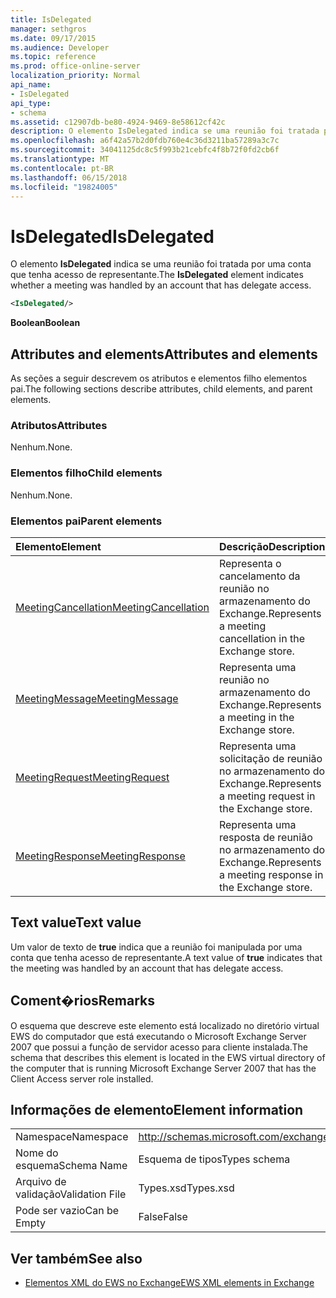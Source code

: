 ```yaml
---
title: IsDelegated
manager: sethgros
ms.date: 09/17/2015
ms.audience: Developer
ms.topic: reference
ms.prod: office-online-server
localization_priority: Normal
api_name:
- IsDelegated
api_type:
- schema
ms.assetid: c12907db-be80-4924-9469-8e58612cf42c
description: O elemento IsDelegated indica se uma reunião foi tratada por uma conta que tenha acesso de representante.
ms.openlocfilehash: a6f42a57b2d0fdb760e4c36d3211ba57289a3c7c
ms.sourcegitcommit: 34041125dc8c5f993b21cebfc4f8b72f0fd2cb6f
ms.translationtype: MT
ms.contentlocale: pt-BR
ms.lasthandoff: 06/15/2018
ms.locfileid: "19824005"
---
```

# <a name="isdelegated"></a><span data-ttu-id="8331b-103">IsDelegated</span><span class="sxs-lookup"><span data-stu-id="8331b-103">IsDelegated</span></span>

<span data-ttu-id="8331b-104">O elemento **IsDelegated** indica se uma reunião foi tratada por uma conta que tenha acesso de representante.</span><span class="sxs-lookup"><span data-stu-id="8331b-104">The **IsDelegated** element indicates whether a meeting was handled by an account that has delegate access.</span></span> 
  
```xml
<IsDelegated/>
```

 <span data-ttu-id="8331b-105">**Boolean**</span><span class="sxs-lookup"><span data-stu-id="8331b-105">**Boolean**</span></span>
## <a name="attributes-and-elements"></a><span data-ttu-id="8331b-106">Attributes and elements</span><span class="sxs-lookup"><span data-stu-id="8331b-106">Attributes and elements</span></span>

<span data-ttu-id="8331b-107">As seções a seguir descrevem os atributos e elementos filho elementos pai.</span><span class="sxs-lookup"><span data-stu-id="8331b-107">The following sections describe attributes, child elements, and parent elements.</span></span>
  
### <a name="attributes"></a><span data-ttu-id="8331b-108">Atributos</span><span class="sxs-lookup"><span data-stu-id="8331b-108">Attributes</span></span>

<span data-ttu-id="8331b-109">Nenhum.</span><span class="sxs-lookup"><span data-stu-id="8331b-109">None.</span></span>
  
### <a name="child-elements"></a><span data-ttu-id="8331b-110">Elementos filho</span><span class="sxs-lookup"><span data-stu-id="8331b-110">Child elements</span></span>

<span data-ttu-id="8331b-111">Nenhum.</span><span class="sxs-lookup"><span data-stu-id="8331b-111">None.</span></span>
  
### <a name="parent-elements"></a><span data-ttu-id="8331b-112">Elementos pai</span><span class="sxs-lookup"><span data-stu-id="8331b-112">Parent elements</span></span>

|<span data-ttu-id="8331b-113">**Elemento**</span><span class="sxs-lookup"><span data-stu-id="8331b-113">**Element**</span></span>|<span data-ttu-id="8331b-114">**Descrição**</span><span class="sxs-lookup"><span data-stu-id="8331b-114">**Description**</span></span>|
|:-----|:-----|
|[<span data-ttu-id="8331b-115">MeetingCancellation</span><span class="sxs-lookup"><span data-stu-id="8331b-115">MeetingCancellation</span></span>](meetingcancellation.md) <br/> |<span data-ttu-id="8331b-116">Representa o cancelamento da reunião no armazenamento do Exchange.</span><span class="sxs-lookup"><span data-stu-id="8331b-116">Represents a meeting cancellation in the Exchange store.</span></span>  <br/> |
|[<span data-ttu-id="8331b-117">MeetingMessage</span><span class="sxs-lookup"><span data-stu-id="8331b-117">MeetingMessage</span></span>](meetingmessage.md) <br/> |<span data-ttu-id="8331b-118">Representa uma reunião no armazenamento do Exchange.</span><span class="sxs-lookup"><span data-stu-id="8331b-118">Represents a meeting in the Exchange store.</span></span>  <br/> |
|[<span data-ttu-id="8331b-119">MeetingRequest</span><span class="sxs-lookup"><span data-stu-id="8331b-119">MeetingRequest</span></span>](meetingrequest.md) <br/> |<span data-ttu-id="8331b-120">Representa uma solicitação de reunião no armazenamento do Exchange.</span><span class="sxs-lookup"><span data-stu-id="8331b-120">Represents a meeting request in the Exchange store.</span></span>  <br/> |
|[<span data-ttu-id="8331b-121">MeetingResponse</span><span class="sxs-lookup"><span data-stu-id="8331b-121">MeetingResponse</span></span>](meetingresponse.md) <br/> |<span data-ttu-id="8331b-122">Representa uma resposta de reunião no armazenamento do Exchange.</span><span class="sxs-lookup"><span data-stu-id="8331b-122">Represents a meeting response in the Exchange store.</span></span>  <br/> |
   
## <a name="text-value"></a><span data-ttu-id="8331b-123">Text value</span><span class="sxs-lookup"><span data-stu-id="8331b-123">Text value</span></span>

<span data-ttu-id="8331b-124">Um valor de texto de **true** indica que a reunião foi manipulada por uma conta que tenha acesso de representante.</span><span class="sxs-lookup"><span data-stu-id="8331b-124">A text value of **true** indicates that the meeting was handled by an account that has delegate access.</span></span> 
  
## <a name="remarks"></a><span data-ttu-id="8331b-125">Coment�rios</span><span class="sxs-lookup"><span data-stu-id="8331b-125">Remarks</span></span>

<span data-ttu-id="8331b-126">O esquema que descreve este elemento está localizado no diretório virtual EWS do computador que está executando o Microsoft Exchange Server 2007 que possui a função de servidor acesso para cliente instalada.</span><span class="sxs-lookup"><span data-stu-id="8331b-126">The schema that describes this element is located in the EWS virtual directory of the computer that is running Microsoft Exchange Server 2007 that has the Client Access server role installed.</span></span>
  
## <a name="element-information"></a><span data-ttu-id="8331b-127">Informações de elemento</span><span class="sxs-lookup"><span data-stu-id="8331b-127">Element information</span></span>

|||
|:-----|:-----|
|<span data-ttu-id="8331b-128">Namespace</span><span class="sxs-lookup"><span data-stu-id="8331b-128">Namespace</span></span>  <br/> |http://schemas.microsoft.com/exchange/services/2006/types  <br/> |
|<span data-ttu-id="8331b-129">Nome do esquema</span><span class="sxs-lookup"><span data-stu-id="8331b-129">Schema Name</span></span>  <br/> |<span data-ttu-id="8331b-130">Esquema de tipos</span><span class="sxs-lookup"><span data-stu-id="8331b-130">Types schema</span></span>  <br/> |
|<span data-ttu-id="8331b-131">Arquivo de validação</span><span class="sxs-lookup"><span data-stu-id="8331b-131">Validation File</span></span>  <br/> |<span data-ttu-id="8331b-132">Types.xsd</span><span class="sxs-lookup"><span data-stu-id="8331b-132">Types.xsd</span></span>  <br/> |
|<span data-ttu-id="8331b-133">Pode ser vazio</span><span class="sxs-lookup"><span data-stu-id="8331b-133">Can be Empty</span></span>  <br/> |<span data-ttu-id="8331b-134">False</span><span class="sxs-lookup"><span data-stu-id="8331b-134">False</span></span>  <br/> |
   
## <a name="see-also"></a><span data-ttu-id="8331b-135">Ver também</span><span class="sxs-lookup"><span data-stu-id="8331b-135">See also</span></span>



- [<span data-ttu-id="8331b-136">Elementos XML do EWS no Exchange</span><span class="sxs-lookup"><span data-stu-id="8331b-136">EWS XML elements in Exchange</span></span>](ews-xml-elements-in-exchange.md)

